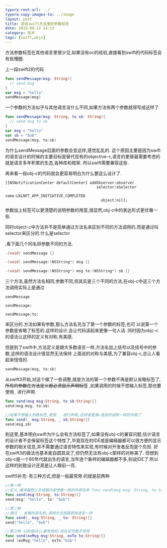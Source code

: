 ```yaml
---
typora-root-url: ../
typora-copy-images-to: ../image
layout: post
title: 说说swift方法里的参数标签
date: 2019-09-12 14:13
category: 技术
tags: [swift,objc]
---
```




方法参数标签在其他语言里很少见,如果没有oc的经验,直接看到swift的代码标签会有些懵圈.

上一段swift2的代码

```swift
func sendMessage(msg: String){
  // send msg
}
var msg = "hello"
sendMessage(msg)
```

一个参数的方法似乎与其他语言没什么不同,如果方法有两个参数就得写成这样了

```swift
func sendMessage(msg: String, to sb: String){
  // send msg to sb
}
var msg = "hello"
var sb = "bob"
sendMessage(msg, to:sb) 
```

为什么sendMessage后面的参数会变这样,感觉乱乱的. 这个原因主要是因为swift的语言设计的时候的主要目标是替代现有的objective-c,语言的更替最需要考虑的就是语言多年积累的生态,各种库和框架. 所以swift需要兼容这些.



再来看一段obj-c的代码就会更容易明白为什么要这么设计了.

```objc
[[NSNotificationCenter defaultCenter] addObserver:observer
                                         selector:aSelector
                                             name:LKLNFT_APP_INITIATIVE_COMPLETED
                                           object:nil];
```

参数加上标签可以更清楚的说明参数的用意,很显然,obj-c中的表达形式更优雅一些.

同时object-c中方法并不是简单通过方法名来区别不同的方法调用的.而是通过叫 selector来区分的.什么是selector

,看下面几个同名但参数不同的方法.

```objective-c
-(void) sendMessage {}

-(void) sendMessage:(NSString*) msg {}

-(void) sendMessage:(NSString*) msg to:(NSString*) sb {}
```

三个方法,虽然方法名相同,参数不同,但其实是三个不同的方法,在obj-c中这三个方法调用实际上是通过

`sendMessage` 

`sendMessage:`

`sendMessage:to:`

来区分的.方法如果有参数,那么方法名充当了第一个参数的标签,也可 以说第一个参数是省略了标签的.这样的设计,会让代码读起来更像一句人话.  同时因为objc-c的语法让这样的定义有对称,有美感.

但是到了swift中,方法定义是跟大多数语言一样,方法名加上括号以及括号中的参数,这样的语法设计很显然无法保持 上面说的对称与美感,为了兼容obj-c,总让人看起来怪怪的.

```swift
sendMessage(msg, to:sb)
```



从swift3开始,对这个做了一些调整,就是方法的第一个参数不再是默认省略标签了, ~~所有的参数在方法定义都必须显示声明标签~~ ,如果调用的时候不想输入标签,那也要使用`_` 进行声明.

```swift
func send(msg msg:String, to sb:String){}
send(msg:msg, to:sb)

//如果不想输入参数标签,使用 _ 进行声明,这样就更类c语言的调用一样的风格了
func send(_ msg:String, _ sb:String){}
send(msg,sb)

```



到这里,基本明白swift为什么会有方法标签了,如果没有obj-c的兼容问题,估计语言的设计者不会保留标签这个特性了,毕竟现在的IDE或是编辑器都可以很方便的显示参数的相关信息,并不需要通过语言特性来实现,有时候对开发者反而是个负担. 好在swift3的做法也基本能自圆其说了,但仍然无法有obj-c那样的对称美了. 但想到obj-c是一个80年代就出生的语言,当年连个象样的编辑器都不多,别说IDE了.所以这样的别致设计还真是让人眼前一亮. 



swift5补充:  有三种方式,但是一般最常用 的就是前两种

```swift
//第一种
//定义,编译器默认生成跟内部参数一样的外部名称 func send(msg msg: String, to to:String){}
func send(msg:String, to:String){}  
send(msg: "hello", to: "bob")

//第二种
//通过 _ 省略外部名称,调用方式就跟其他语言一样
func send(_ msg:String, _ to: String){}
send("hello", "bob")

//第三种 以前是objc最常用的,现在反而最不常用
func send(exMsg msg:String, exTo to:String){}
send (exMsg:"hello", exTo:"bob")

```



